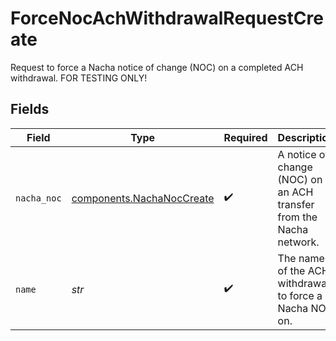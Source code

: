 # ForceNocAchWithdrawalRequestCreate

Request to force a Nacha notice of change (NOC) on a completed ACH withdrawal. FOR TESTING ONLY!


## Fields

| Field                                                                  | Type                                                                   | Required                                                               | Description                                                            | Example                                                                |
| ---------------------------------------------------------------------- | ---------------------------------------------------------------------- | ---------------------------------------------------------------------- | ---------------------------------------------------------------------- | ---------------------------------------------------------------------- |
| `nacha_noc`                                                            | [components.NachaNocCreate](../../models/components/nachanoccreate.md) | :heavy_check_mark:                                                     | A notice of change (NOC) on an ACH transfer from the Nacha network.    |                                                                        |
| `name`                                                                 | *str*                                                                  | :heavy_check_mark:                                                     | The name of the ACH withdrawal to force a Nacha NOC on.                | accounts/01H8FB90ZRRFWXB4XC2JPJ1D4Y/achWithdrawals/20230620500726      |